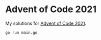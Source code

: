 # Advent of Code 2021

My solutions for [Advent of Code 2021](https://adventofcode.com/2021).

```
go run main.go
```

